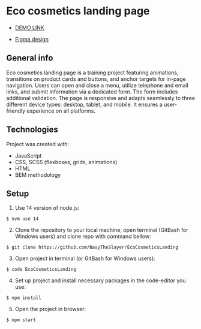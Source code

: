 # Eco cosmetics landing page

- [DEMO LINK](https://nasytheslayer.github.io/EcoCosmeticsLanding/)

- [Figma design](https://www.figma.com/file/Fz588JKGuPS2Bk21De4KE5/Brand-of-eco-cosmetics-_FE-students?node-id=21779%3A631&t=Gtk1Kj4TKq6BJit2-1)

## General info
Eco cosmetics landing page is a training project featuring animations, transitions on product cards and buttons, and anchor targets for in-page navigation. Users can open and close a menu, utilize telephone and email links, and submit information via a dedicated form. The form includes additional validation. The page is responsive and adapts seamlessly to three different device types: desktop, tablet, and mobile. It ensures a user-friendly experience on all platforms.

## Technologies
Project was created with:
* JavaScript
* CSS, SCSS (flexboxes, grids, animations)
* HTML
* BEM methodology

## Setup
1. Use 14 version of node.js:
```
$ nvm use 14
```

2. Clone the repository to your local machine, open terminal (GitBash for Windows users) and clone repo with command bellow:
```
$ git clone https://github.com/NasyTheSlayer/EcoCosmeticsLanding
```

3. Open project in terminal (or GitBash for Windows users):
```
$ code EcoCosmeticsLanding
```

4. Set up project and install necessary packages in the code-editor you use:
```
$ npm install
```

5. Open the project in browser:
```
$ npm start
```
